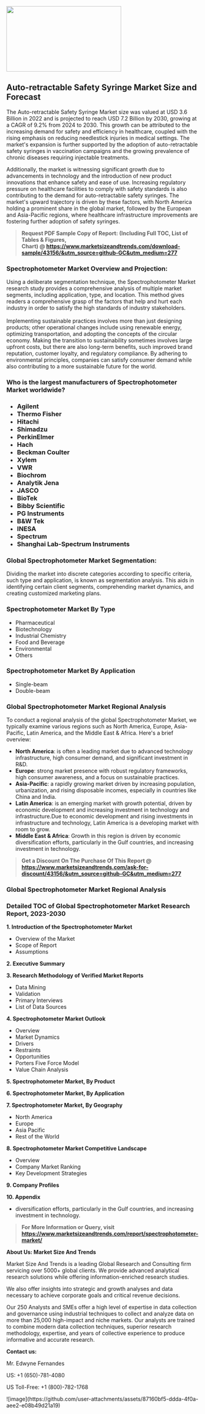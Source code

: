 <p><img class="alignnone size-medium wp-image-20088" src="https://ffe5etoiles.com/wp-content/uploads/2024/12/MST1-300x171.png" alt="" width="300" height="171" /></p><h2>Auto-retractable Safety Syringe Market Size and Forecast</h2><p>The Auto-retractable Safety Syringe Market size was valued at USD 3.6 Billion in 2022 and is projected to reach USD 7.2 Billion by 2030, growing at a CAGR of 9.2% from 2024 to 2030. This growth can be attributed to the increasing demand for safety and efficiency in healthcare, coupled with the rising emphasis on reducing needlestick injuries in medical settings. The market's expansion is further supported by the adoption of auto-retractable safety syringes in vaccination campaigns and the growing prevalence of chronic diseases requiring injectable treatments.</p><p>Additionally, the market is witnessing significant growth due to advancements in technology and the introduction of new product innovations that enhance safety and ease of use. Increasing regulatory pressure on healthcare facilities to comply with safety standards is also contributing to the demand for auto-retractable safety syringes. The market's upward trajectory is driven by these factors, with North America holding a prominent share in the global market, followed by the European and Asia-Pacific regions, where healthcare infrastructure improvements are fostering further adoption of safety syringes.</p></p><blockquote id="" class=""><strong>Request PDF Sample Copy of Report: (Including Full TOC, List of Tables &amp; Figures, Chart)&nbsp;@&nbsp;<strong><a href="https://www.marketsizeandtrends.com/download-sample/43156/&utm_source=github-GC&utm_medium=277" target="_blank">https://www.marketsizeandtrends.com/download-sample/43156/&utm_source=github-GC&utm_medium=277</a></strong></strong></blockquote><h3 id="" class="">Spectrophotometer Market&nbsp;Overview and Projection:</h3><p id="" class="">Using a deliberate segmentation technique, the Spectrophotometer Market research study provides a comprehensive analysis of multiple market segments, including application, type, and location. This method gives readers a comprehensive grasp of the factors that help and hurt each industry in order to satisfy the high standards of industry stakeholders. <br /> <br />Implementing sustainable practices involves more than just designing products; other operational changes include using renewable energy, optimizing transportation, and adopting the concepts of the circular economy. Making the transition to sustainability sometimes involves large upfront costs, but there are also long-term benefits, such improved brand reputation, customer loyalty, and regulatory compliance. By adhering to environmental principles, companies can satisfy consumer demand while also contributing to a more sustainable future for the world.</p><h3 id="" class="">Who is the largest manufacturers of&nbsp;Spectrophotometer Market worldwide?</h3><h3 class=""><p><ul><li>Agilent </li><li> Thermo Fisher </li><li> Hitachi </li><li> Shimadzu </li><li> PerkinElmer </li><li> Hach </li><li> Beckman Coulter </li><li> Xylem </li><li> VWR </li><li> Biochrom </li><li> Analytik Jena </li><li> JASCO </li><li> BioTek </li><li> Bibby Scientific </li><li> PG Instruments </li><li> B&W Tek </li><li> INESA </li><li> Spectrum </li><li> Shanghai Lab-Spectrum Instruments</li></ul></p></h3><h3 id="" class="">Global&nbsp;Spectrophotometer Market Segmentation:</h3><p id="" class="">Dividing the market into discrete categories according to specific criteria, such type and application, is known as segmentation analysis. This aids in identifying certain client segments, comprehending market dynamics, and creating customized marketing plans.</p><h3 id="" class="">Spectrophotometer Market&nbsp;By Type</h3><p><p><ul><li>Pharmaceutical </li><li> Biotechnology </li><li> Industrial Chemistry </li><li> Food and Beverage </li><li> Environmental </li><li> Others</p></li></ul></p></p><h3 id="" class="">Spectrophotometer Market&nbsp;By Application</h3><p class=""><p><ul><li>Single-beam </li><li> Double-beam</li></ul></p></p><h3 id="" class="">Global Spectrophotometer Market Regional Analysis</h3><p id="" class="">To conduct a regional analysis of the global Spectrophotometer Market, we typically examine various regions such as North America, Europe, Asia-Pacific, Latin America, and the Middle East &amp; Africa. Here's a brief overview:</p><ul><li><strong>North America</strong>: is often a leading market due to advanced technology infrastructure, high consumer demand, and significant investment in R&amp;D.</li><li><strong>Europe</strong>: strong market presence with robust regulatory frameworks, high consumer awareness, and a focus on sustainable practices.</li><li><strong>Asia-Pacific</strong>: a rapidly growing market driven by increasing population, urbanization, and rising disposable incomes, especially in countries like China and India.</li><li><strong>Latin America</strong>: is an emerging market with growth potential, driven by economic development and increasing investment in technology and infrastructure.Due to economic development and rising investments in infrastructure and technology, Latin America is a developing market with room to grow.</li><li><strong>Middle East &amp; Africa</strong>: Growth in this region is driven by economic diversification efforts, particularly in the Gulf countries, and increasing investment in technology.</li></ul><blockquote id="" class=""><strong>Get a Discount On The Purchase Of This Report @ <strong><a href="https://www.marketsizeandtrends.com/ask-for-discount/43156/&utm_source=github-GC&utm_medium=277" target="_blank">https://www.marketsizeandtrends.com/ask-for-discount/43156/&utm_source=github-GC&utm_medium=277</a></strong></strong></blockquote><h3 id="" class="">Global Spectrophotometer Market Regional Analysis</h3><h3 id="" class="">Detailed TOC of Global Spectrophotometer Market Research Report, 2023-2030</h3><p id="" class=""><strong>1. Introduction of the Spectrophotometer Market</strong></p><ul><li>Overview of the Market</li><li>Scope of Report</li><li>Assumptions</li></ul><p id="" class=""><strong>2. Executive Summary</strong></p><p id="" class=""><strong>3. Research Methodology of Verified Market Reports</strong></p><ul><li>Data Mining</li><li>Validation</li><li>Primary Interviews</li><li>List of Data Sources</li></ul><p id="" class=""><strong>4. Spectrophotometer Market Outlook</strong></p><ul><li>Overview</li><li>Market Dynamics</li><li>Drivers</li><li>Restraints</li><li>Opportunities</li><li>Porters Five Force Model</li><li>Value Chain Analysis</li></ul><p id="" class=""><strong>5. Spectrophotometer Market, By Product</strong></p><p id="" class=""><strong>6. Spectrophotometer Market, By Application</strong></p><p id="" class=""><strong>7. Spectrophotometer Market, By Geography</strong></p><ul><li>North America</li><li>Europe</li><li>Asia Pacific</li><li>Rest of the World</li></ul><p id="" class=""><strong>8. Spectrophotometer Market Competitive Landscape</strong></p><ul><li>Overview</li><li>Company Market Ranking</li><li>Key Development Strategies</li></ul><p id="" class=""><strong>9. Company Profiles</strong></p><p id="" class=""><strong>10. Appendix</strong></p><ul><li>diversification efforts, particularly in the Gulf countries, and increasing investment in technology.</li></ul><blockquote id="" class=""><strong>For More Information or Query, visit <strong><strong><a href="https://www.marketsizeandtrends.com/report/spectrophotometer-market/" target="_blank">https://www.marketsizeandtrends.com/report/spectrophotometer-market/</a></strong></strong></strong></blockquote><p id="" class=""><strong>About Us: Market Size And Trends</strong></p><p id="" class="">Market Size And Trends is a leading Global Research and Consulting firm servicing over 5000+ global clients. We provide advanced analytical research solutions while offering information-enriched research studies.</p><p id="" class="">We also offer insights into strategic and growth analyses and data necessary to achieve corporate goals and critical revenue decisions.</p><p id="" class="">Our 250 Analysts and SMEs offer a high level of expertise in data collection and governance using industrial techniques to collect and analyze data on more than 25,000 high-impact and niche markets. Our analysts are trained to combine modern data collection techniques, superior research methodology, expertise, and years of collective experience to produce informative and accurate research.</p><p id="" class=""><strong>Contact us:</strong></p><p id="" class="">Mr. Edwyne Fernandes</p><p id="" class="">US: +1 (650)-781-4080</p><p id="" class="">US Toll-Free: +1 (800)-782-1768</p>
![image](https://github.com/user-attachments/assets/87160bf5-ddda-4f0a-aee2-e08b49d21a19)

